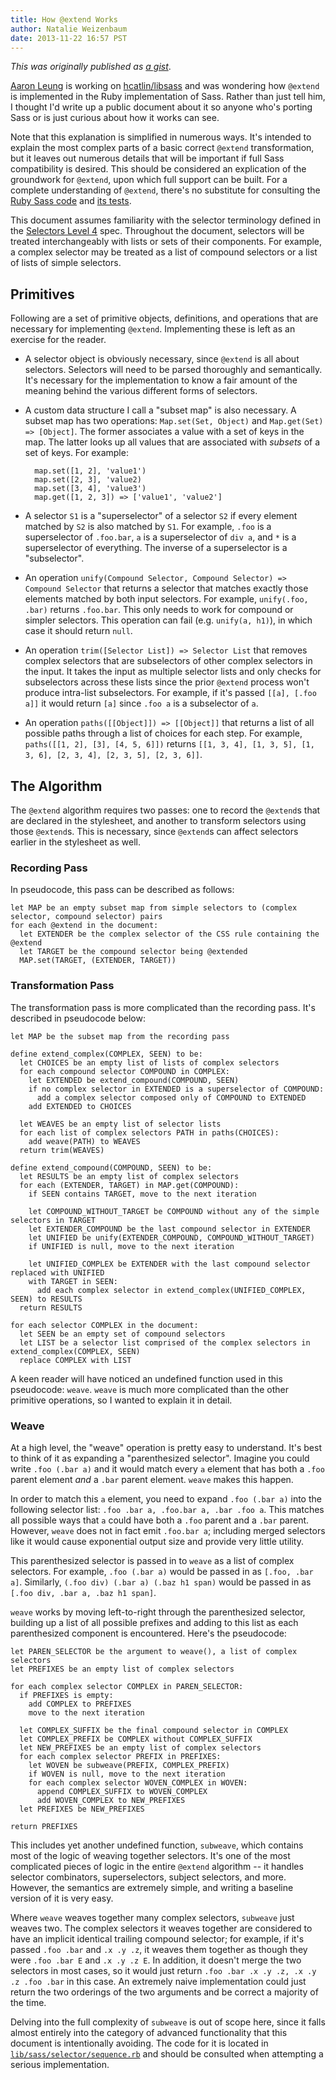 ```yaml
---
title: How @extend Works
author: Natalie Weizenbaum
date: 2013-11-22 16:57 PST
---
```


_This was originally published as [a gist](https://gist.github.com/nex3/7609394)_.

[Aaron Leung](https://github.com/akhleung) is working on [hcatlin/libsass](http://github.com/hcatlin/libsass) and was wondering how `@extend` is implemented in the Ruby implementation of Sass. Rather than just tell him, I thought I'd write up a public document about it so anyone who's porting Sass or is just curious about how it works can see.

Note that this explanation is simplified in numerous ways. It's intended to explain the most complex parts of a basic correct `@extend` transformation, but it leaves out numerous details that will be important if full Sass compatibility is desired. This should be considered an explication of the groundwork for `@extend`, upon which full support can be built. For a complete understanding of `@extend`, there's no substitute for consulting the [Ruby Sass code](http://github.com/sass/ruby-sass/tree/master/lib/sass) and [its tests](https://github.com/sass/ruby-sass/blob/master/test/sass/extend_test.rb).

This document assumes familiarity with the selector terminology defined in the [Selectors Level 4](http://dev.w3.org/csswg/selectors4/#syntax) spec. Throughout the document, selectors will be treated interchangeably with lists or sets of their components. For example, a complex selector may be treated as a list of compound selectors or a list of lists of simple selectors.

## Primitives

Following are a set of primitive objects, definitions, and operations that are necessary for implementing `@extend`. Implementing these is left as an exercise for the reader.

* A selector object is obviously necessary, since `@extend` is all about selectors. Selectors will need to be parsed thoroughly and semantically. It's necessary for the implementation to know a fair amount of the meaning behind the various different forms of selectors.

* A custom data structure I call a "subset map" is also necessary. A subset map has two operations: `Map.set(Set, Object)` and `Map.get(Set) => [Object]`. The former associates a value with a set of keys in the map. The latter looks up all values that are associated with *subsets* of a set of keys. For example:

        map.set([1, 2], 'value1')
        map.set([2, 3], 'value2)
        map.set([3, 4], 'value3')
        map.get([1, 2, 3]) => ['value1', 'value2']

* A selector `S1` is a "superselector" of a selector `S2` if every element matched by `S2` is also matched by `S1`. For example, `.foo` is a superselector of `.foo.bar`, `a` is a superselector of `div a`, and `*` is a superselector of everything. The inverse of a superselector is a "subselector".

* An operation `unify(Compound Selector, Compound Selector) => Compound Selector` that returns a selector that matches exactly those elements matched by both input selectors. For example, `unify(.foo, .bar)` returns `.foo.bar`. This only needs to work for compound or simpler selectors. This operation can fail (e.g. `unify(a, h1)`), in which case it should return `null`.

* An operation `trim([Selector List]) => Selector List` that removes complex selectors that are subselectors of other complex selectors in the input. It takes the input as multiple selector lists and only checks for subselectors across these lists since the prior `@extend` process won't produce intra-list subselectors. For example, if it's passed `[[a], [.foo a]]` it would return `[a]` since `.foo a` is a subselector of `a`.

* An operation `paths([[Object]]) => [[Object]]` that returns a list of all possible paths through a list of choices for each step. For example, `paths([[1, 2], [3], [4, 5, 6]])` returns `[[1, 3, 4], [1, 3, 5], [1, 3, 6], [2, 3, 4], [2, 3, 5], [2, 3, 6]]`.

## The Algorithm

The `@extend` algorithm requires two passes: one to record the `@extend`s that are declared in the stylesheet, and another to transform selectors using those `@extend`s. This is necessary, since `@extend`s can affect selectors earlier in the stylesheet as well.

### Recording Pass

In pseudocode, this pass can be described as follows:

```
let MAP be an empty subset map from simple selectors to (complex selector, compound selector) pairs
for each @extend in the document:
  let EXTENDER be the complex selector of the CSS rule containing the @extend
  let TARGET be the compound selector being @extended
  MAP.set(TARGET, (EXTENDER, TARGET))
```

### Transformation Pass

The transformation pass is more complicated than the recording pass. It's described in pseudocode below:

```
let MAP be the subset map from the recording pass

define extend_complex(COMPLEX, SEEN) to be:
  let CHOICES be an empty list of lists of complex selectors
  for each compound selector COMPOUND in COMPLEX:
    let EXTENDED be extend_compound(COMPOUND, SEEN)
    if no complex selector in EXTENDED is a superselector of COMPOUND:
      add a complex selector composed only of COMPOUND to EXTENDED
    add EXTENDED to CHOICES

  let WEAVES be an empty list of selector lists
  for each list of complex selectors PATH in paths(CHOICES):
    add weave(PATH) to WEAVES
  return trim(WEAVES)

define extend_compound(COMPOUND, SEEN) to be:
  let RESULTS be an empty list of complex selectors
  for each (EXTENDER, TARGET) in MAP.get(COMPOUND):
    if SEEN contains TARGET, move to the next iteration
  
    let COMPOUND_WITHOUT_TARGET be COMPOUND without any of the simple selectors in TARGET
    let EXTENDER_COMPOUND be the last compound selector in EXTENDER
    let UNIFIED be unify(EXTENDER_COMPOUND, COMPOUND_WITHOUT_TARGET)
    if UNIFIED is null, move to the next iteration
    
    let UNIFIED_COMPLEX be EXTENDER with the last compound selector replaced with UNIFIED
    with TARGET in SEEN:
      add each complex selector in extend_complex(UNIFIED_COMPLEX, SEEN) to RESULTS
  return RESULTS

for each selector COMPLEX in the document:
  let SEEN be an empty set of compound selectors
  let LIST be a selector list comprised of the complex selectors in extend_complex(COMPLEX, SEEN)
  replace COMPLEX with LIST
```

A keen reader will have noticed an undefined function used in this pseudocode: `weave`. `weave` is much more complicated than the other primitive operations, so I wanted to explain it in detail.

### Weave

At a high level, the "weave" operation is pretty easy to understand. It's best to think of it as expanding a "parenthesized selector". Imagine you could write `.foo (.bar a)` and it would match every `a` element that has both a `.foo` parent element *and* a `.bar` parent element. `weave` makes this happen.

In order to match this `a` element, you need to expand `.foo (.bar a)` into the following selector list: `.foo .bar a, .foo.bar a, .bar .foo a`. This matches all possible ways that `a` could have both a `.foo` parent and a `.bar` parent. However, `weave` does not in fact emit `.foo.bar a`; including merged selectors like it would cause exponential output size and provide very little utility.

This parenthesized selector is passed in to `weave` as a list of complex selectors. For example, `.foo (.bar a)` would be passed in as `[.foo, .bar a]`. Similarly, `(.foo div) (.bar a) (.baz h1 span)` would be passed in as `[.foo div, .bar a, .baz h1 span]`.

`weave` works by moving left-to-right through the parenthesized selector, building up a list of all possible prefixes and adding to this list as each parenthesized component is encountered. Here's the pseudocode:

```
let PAREN_SELECTOR be the argument to weave(), a list of complex selectors
let PREFIXES be an empty list of complex selectors

for each complex selector COMPLEX in PAREN_SELECTOR:
  if PREFIXES is empty:
    add COMPLEX to PREFIXES
    move to the next iteration

  let COMPLEX_SUFFIX be the final compound selector in COMPLEX
  let COMPLEX_PREFIX be COMPLEX without COMPLEX_SUFFIX
  let NEW_PREFIXES be an empty list of complex selectors
  for each complex selector PREFIX in PREFIXES:
    let WOVEN be subweave(PREFIX, COMPLEX_PREFIX)
    if WOVEN is null, move to the next iteration
    for each complex selector WOVEN_COMPLEX in WOVEN:
      append COMPLEX_SUFFIX to WOVEN_COMPLEX
      add WOVEN_COMPLEX to NEW_PREFIXES
  let PREFIXES be NEW_PREFIXES

return PREFIXES
```

This includes yet another undefined function, `subweave`, which contains most of the logic of weaving together selectors. It's one of the most complicated pieces of logic in the entire `@extend` algorithm -- it handles selector combinators, superselectors, subject selectors, and more. However, the semantics are extremely simple, and writing a baseline version of it is very easy.

Where `weave` weaves together many complex selectors, `subweave` just weaves two. The complex selectors it weaves together are considered to have an implicit identical trailing compound selector; for example, if it's passed `.foo .bar` and `.x .y .z`, it weaves them together as though they were `.foo .bar E` and `.x .y .z E`. In addition, it doesn't merge the two selectors in most cases, so it would just return `.foo .bar .x .y .z, .x .y .z .foo .bar` in this case. An extremely naive implementation could just return the two orderings of the two arguments and be correct a majority of the time.

Delving into the full complexity of `subweave` is out of scope here, since it falls almost entirely into the category of advanced functionality that this document is intentionally avoiding. The code for it is located in [`lib/sass/selector/sequence.rb`](https://github.com/sass/ruby-sass/blob/master/lib/sass/selector/sequence.rb) and should be consulted when attempting a serious implementation.
